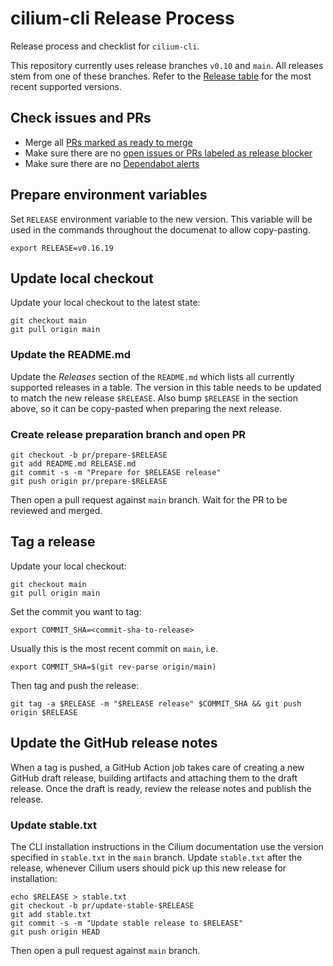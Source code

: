 # cilium-cli Release Process

Release process and checklist for `cilium-cli`.

This repository currently uses release branches `v0.10` and `main`. All releases stem from
one of these branches. Refer to the [Release
table](https://github.com/cilium/cilium-cli#releases) for the most recent supported versions.

## Check issues and PRs

- Merge all [PRs marked as ready to
  merge](https://github.com/cilium/cilium-cli/labels/ready-to-merge)
- Make sure there are no [open issues or PRs labeled as release
  blocker](https://github.com/cilium/cilium-cli/labels/priority%2Frelease-blocker)
- Make sure there are no [Dependabot alerts](https://github.com/cilium/cilium-cli/security/dependabot)

## Prepare environment variables

Set `RELEASE` environment variable to the new version. This variable will be
used in the commands throughout the documenat to allow copy-pasting.

    export RELEASE=v0.16.19

## Update local checkout

Update your local checkout to the latest state:

    git checkout main
    git pull origin main

### Update the README.md

Update the *Releases* section of the `README.md` which lists all currently
supported releases in a table. The version in this table needs to be updated to
match the new release `$RELEASE`. Also bump `$RELEASE` in the section above, so
it can be copy-pasted when preparing the next release.

### Create release preparation branch and open PR

    git checkout -b pr/prepare-$RELEASE
    git add README.md RELEASE.md
    git commit -s -m "Prepare for $RELEASE release"
    git push origin pr/prepare-$RELEASE

Then open a pull request against `main` branch. Wait for the PR to be reviewed and merged.

## Tag a release

Update your local checkout:

    git checkout main
    git pull origin main

Set the commit you want to tag:

    export COMMIT_SHA=<commit-sha-to-release>

Usually this is the most recent commit on `main`, i.e.

    export COMMIT_SHA=$(git rev-parse origin/main)

Then tag and push the release:

    git tag -a $RELEASE -m "$RELEASE release" $COMMIT_SHA && git push origin $RELEASE

## Update the GitHub release notes

When a tag is pushed, a GitHub Action job takes care of creating a new GitHub
draft release, building artifacts and attaching them to the draft release. Once
the draft is ready, review the release notes and publish the release.

### Update stable.txt

The CLI installation instructions in the Cilium documentation use the version
specified in `stable.txt` in the `main` branch. Update `stable.txt` after the
release, whenever Cilium users should pick up this new release for
installation:

    echo $RELEASE > stable.txt
    git checkout -b pr/update-stable-$RELEASE
    git add stable.txt
    git commit -s -m "Update stable release to $RELEASE"
    git push origin HEAD

Then open a pull request against `main` branch.
